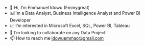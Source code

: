 - 👋 Hi, I’m Emmanuel Idowu (Emmygreat)
- 📊I'm a Data Analyst, Business Intelligence Analyst and Power BI Developer
- 📈 I’m interested in Microsoft Excel, SQL, Power BI, Tableau
- 💞️ I’m looking to collaborate on any Data Project
- 📫 How to reach me idowuemmao@gmail.com 

<!---
idowuemmao/idowuemmao is a ✨ special ✨ repository because its `README.md` (this file) appears on your GitHub profile.
You can click the Preview link to take a look at your changes.
--->
